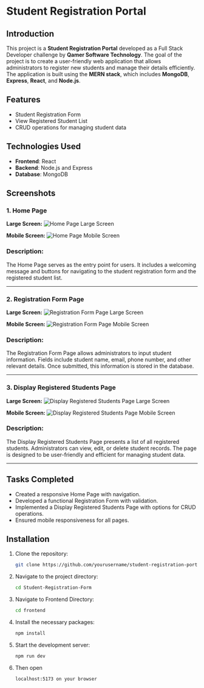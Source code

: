 # Student Registration Portal

## Introduction

This project is a **Student Registration Portal** developed as a Full Stack Developer challenge by **Qamer Software Technology**. The goal of the project is to create a user-friendly web application that allows administrators to register new students and manage their details efficiently. The application is built using the **MERN stack**, which includes **MongoDB**, **Express**, **React**, and **Node.js**. 

## Features

- Student Registration Form
- View Registered Student List
- CRUD operations for managing student data

## Technologies Used

- **Frontend**: React
- **Backend**: Node.js and Express
- **Database**: MongoDB

## Screenshots

### 1. Home Page

**Large Screen:**
![Home Page Large Screen](HomepagePC.png)

**Mobile Screen:**
![Home Page Mobile Screen](HompageMob.png)

### Description:
The Home Page serves as the entry point for users. It includes a welcoming message and buttons for navigating to the student registration form and the registered student list.

---

### 2. Registration Form Page

**Large Screen:**
![Registration Form Page Large Screen](RegistrationPC.png)

**Mobile Screen:**
![Registration Form Page Mobile Screen](RegMob.png)

### Description:
The Registration Form Page allows administrators to input student information. Fields include student name, email, phone number, and other relevant details. Once submitted, this information is stored in the database.

---

### 3. Display Registered Students Page

**Large Screen:**
![Display Registered Students Page Large Screen](DisplayPC.png)

**Mobile Screen:**
![Display Registered Students Page Mobile Screen](DisplayMob.png)

### Description:
The Display Registered Students Page presents a list of all registered students. Administrators can view, edit, or delete student records. The page is designed to be user-friendly and efficient for managing student data.

---

## Tasks Completed

- Created a responsive Home Page with navigation.
- Developed a functional Registration Form with validation.
- Implemented a Display Registered Students Page with options for CRUD operations.
- Ensured mobile responsiveness for all pages.

## Installation

1. Clone the repository:
   ```bash
   git clone https://github.com/yourusername/student-registration-portal.git
    ```
2. Navigate to the project directory:
    ```bash
    cd Student-Registration-Form
    ```
3. Navigate to Frontend Directory:
    ```bash
    cd frontend
    ```
4. Install the necessary packages:
    ```bash
    npm install
    ```
4. Start the development server:
    ```bash
    npm run dev
    ```
5. Then open
    ```bash
    localhost:5173 on your browser
    ```
